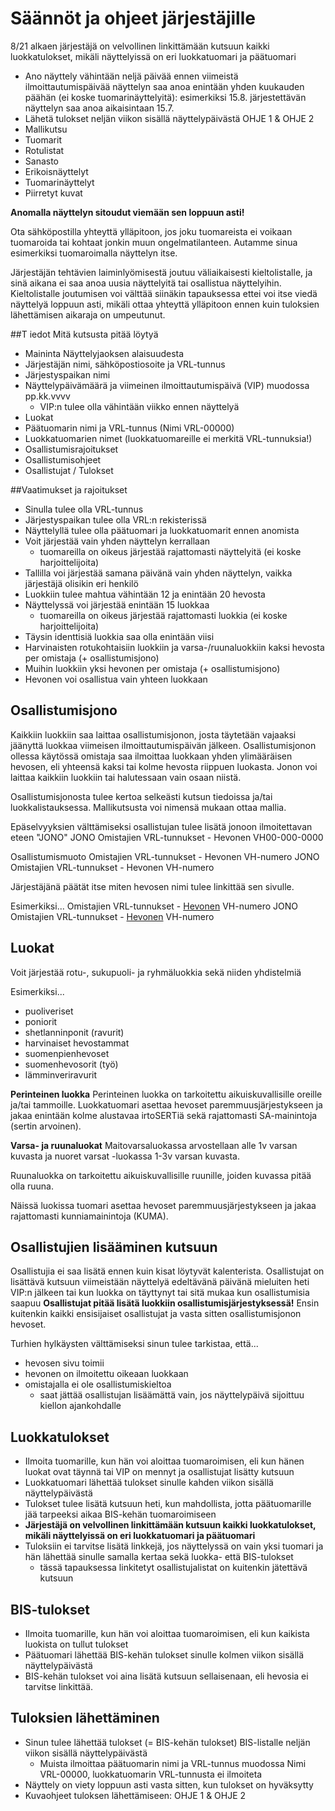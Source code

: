 # Säännöt ja ohjeet järjestäjille

8/21 alkaen järjestäjä on velvollinen linkittämään kutsuun kaikki luokkatulokset, mikäli näyttelyissä on eri luokkatuomari ja päätuomari

- Ano näyttely vähintään neljä päivää ennen viimeistä ilmoittautumispäivää
  näyttelyn saa anoa enintään yhden kuukauden päähän (ei koske tuomarinäyttelyitä): esimerkiksi 15.8. järjestettävän näyttelyn saa anoa aikaisintaan 15.7.
- Lähetä tulokset neljän viikon sisällä näyttelypäivästä OHJE 1 & OHJE 2
- Mallikutsu
- Tuomarit
- Rotulistat
- Sanasto
- Erikoisnäyttelyt
- Tuomarinäyttelyt
- Piirretyt kuvat

**Anomalla näyttelyn sitoudut viemään sen loppuun asti!**

Ota sähköpostilla yhteyttä ylläpitoon, jos joku tuomareista ei voikaan tuomaroida tai kohtaat jonkin muun ongelmatilanteen. Autamme sinua esimerkiksi tuomaroimalla näyttelyn itse.

Järjestäjän tehtävien laiminlyömisestä joutuu väliaikaisesti kieltolistalle, ja sinä aikana ei saa anoa uusia näyttelyitä tai osallistua näyttelyihin. Kieltolistalle joutumisen voi välttää siinäkin tapauksessa ettei voi itse viedä näyttelyä loppuun asti, mikäli ottaa yhteyttä ylläpitoon ennen kuin tuloksien lähettämisen aikaraja on umpeutunut.

##T iedot
Mitä kutsusta pitää löytyä

- Maininta Näyttelyjaoksen alaisuudesta
- Järjestäjän nimi, sähköpostiosoite ja VRL-tunnus
- Järjestyspaikan nimi
- Näyttelypäivämäärä ja viimeinen ilmoittautumispäivä (VIP) muodossa pp.kk.vvvv
  - VIP:n tulee olla vähintään viikko ennen näyttelyä
- Luokat
- Päätuomarin nimi ja VRL-tunnus (Nimi VRL-00000)
- Luokkatuomarien nimet (luokkatuomareille ei merkitä VRL-tunnuksia!)
- Osallistumisrajoitukset
- Osallistumisohjeet
- Osallistujat / Tulokset

##Vaatimukset ja rajoitukset

- Sinulla tulee olla VRL-tunnus
- Järjestyspaikan tulee olla VRL:n rekisterissä
- Näyttelyllä tulee olla päätuomari ja luokkatuomarit ennen anomista
- Voit järjestää vain yhden näyttelyn kerrallaan
  - tuomareilla on oikeus järjestää rajattomasti näyttelyitä (ei koske harjoittelijoita)
- Tallilla voi järjestää samana päivänä vain yhden näyttelyn, vaikka järjestäjä olisikin eri henkilö
- Luokkiin tulee mahtua vähintään 12 ja enintään 20 hevosta
- Näyttelyssä voi järjestää enintään 15 luokkaa
  - tuomareilla on oikeus järjestää rajattomasti luokkia (ei koske harjoittelijoita)
- Täysin identtisiä luokkia saa olla enintään viisi
- Harvinaisten rotukohtaisiin luokkiin ja varsa-/ruunaluokkiin kaksi hevosta per omistaja (+ osallistumisjono)
- Muihin luokkiin yksi hevonen per omistaja (+ osallistumisjono)
- Hevonen voi osallistua vain yhteen luokkaan

## Osallistumisjono

Kaikkiin luokkiin saa laittaa osallistumisjonon, josta täytetään vajaaksi jäänyttä luokkaa viimeisen ilmoittautumispäivän jälkeen. Osallistumisjonon ollessa käytössä omistaja saa ilmoittaa luokkaan yhden ylimääräisen hevosen, eli yhteensä kaksi tai kolme hevosta riippuen luokasta. Jonon voi laittaa kaikkiin luokkiin tai halutessaan vain osaan niistä.

Osallistumisjonosta tulee kertoa selkeästi kutsun tiedoissa ja/tai luokkalistauksessa. Mallikutsusta voi nimensä mukaan ottaa mallia.

Epäselvyyksien välttämiseksi osallistujan tulee lisätä jonoon ilmoitettavan eteen "JONO"
JONO Omistajien VRL-tunnukset - Hevonen VH00-000-0000

Osallistumismuoto
Omistajien VRL-tunnukset - Hevonen VH-numero
JONO Omistajien VRL-tunnukset - Hevonen VH-numero

Järjestäjänä päätät itse miten hevosen nimi tulee linkittää sen sivulle.

Esimerkiksi...
Omistajien VRL-tunnukset - <a href="http://hevosen-osoite.fi">Hevonen</a> VH-numero
JONO Omistajien VRL-tunnukset - <a href="http://hevosen-osoite.fi">Hevonen</a> VH-numero

## Luokat

Voit järjestää rotu-, sukupuoli- ja ryhmäluokkia sekä niiden yhdistelmiä

Esimerkiksi...

- puoliveriset
- poniorit
- shetlanninponit (ravurit)
- harvinaiset hevostammat
- suomenpienhevoset
- suomenhevosorit (työ)
- lämminveriravurit

**Perinteinen luokka**
Perinteinen luokka on tarkoitettu aikuiskuvallisille oreille ja/tai tammoille. Luokkatuomari asettaa hevoset paremmuusjärjestykseen ja jakaa enintään kolme alustavaa irtoSERTiä sekä rajattomasti SA-mainintoja (sertin arvoinen).

**Varsa- ja ruunaluokat**
Maitovarsaluokassa arvostellaan alle 1v varsan kuvasta ja nuoret varsat -luokassa 1-3v varsan kuvasta.

Ruunaluokka on tarkoitettu aikuiskuvallisille ruunille, joiden kuvassa pitää olla ruuna.

Näissä luokissa tuomari asettaa hevoset paremmuusjärjestykseen ja jakaa rajattomasti kunniamainintoja (KUMA).

## Osallistujien lisääminen kutsuun

Osallistujia ei saa lisätä ennen kuin kisat löytyvät kalenterista. Osallistujat on lisättävä kutsuun viimeistään näyttelyä edeltävänä päivänä
mieluiten heti VIP:n jälkeen tai kun luokka on täyttynyt tai sitä mukaa kun osallistumisia saapuu
**Osallistujat pitää lisätä luokkiin osallistumisjärjestyksessä!** Ensin kuitenkin kaikki ensisijaiset osallistujat ja vasta sitten osallistumisjonon hevoset.

Turhien hylkäysten välttämiseksi sinun tulee tarkistaa, että...

- hevosen sivu toimii
- hevonen on ilmoitettu oikeaan luokkaan
- omistajalla ei ole osallistumiskieltoa
  - saat jättää osallistujan lisäämättä vain, jos näyttelypäivä sijoittuu kiellon ajankohdalle

## Luokkatulokset

- Ilmoita tuomarille, kun hän voi aloittaa tuomaroimisen, eli kun hänen luokat ovat täynnä tai VIP on mennyt ja osallistujat lisätty kutsuun
- Luokkatuomari lähettää tulokset sinulle kahden viikon sisällä näyttelypäivästä
- Tulokset tulee lisätä kutsuun heti, kun mahdollista, jotta päätuomarille jää tarpeeksi aikaa BIS-kehän tuomaroimiseen
- **Järjestäjä on velvollinen linkittämään kutsuun kaikki luokkatulokset, mikäli näyttelyissä on eri luokkatuomari ja päätuomari**
- Tuloksiin ei tarvitse lisätä linkkejä, jos näyttelyssä on vain yksi tuomari ja hän lähettää sinulle samalla kertaa sekä luokka- että BIS-tulokset
  - tässä tapauksessa linkitetyt osallistujalistat on kuitenkin jätettävä kutsuun

## BIS-tulokset

- Ilmoita tuomarille, kun hän voi aloittaa tuomaroimisen, eli kun kaikista luokista on tullut tulokset
- Päätuomari lähettää BIS-kehän tulokset sinulle kolmen viikon sisällä näyttelypäivästä
- BIS-kehän tulokset voi aina lisätä kutsuun sellaisenaan, eli hevosia ei tarvitse linkittää.

## Tuloksien lähettäminen

- Sinun tulee lähettää tulokset (= BIS-kehän tulokset) BIS-listalle neljän viikon sisällä näyttelypäivästä
  - Muista ilmoittaa päätuomarin nimi ja VRL-tunnus muodossa Nimi VRL-00000, luokkatuomarin VRL-tunnusta ei ilmoiteta
- Näyttely on viety loppuun asti vasta sitten, kun tulokset on hyväksytty
- Kuvaohjeet tuloksen lähettämiseen: OHJE 1 & OHJE 2
